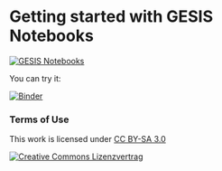 # Getting started with GESIS Notebooks

[![GESIS Notebooks](https://notebooks.gesis.org/static/images/logo/logo_text.png)](https://notebooks.gesis.org)

You can try it:

[![Binder](https://notebooks.gesis.org/binder/badge.svg)](https://notebooks.gesis.org/binder/v2/gh/gesiscss/notebooks_getting_started/master?urlpath=lab)



### Terms of Use

This work is licensed under [CC BY-SA 3.0](http://creativecommons.org/licenses/by-sa/3.0/)

[![Creative Commons Lizenzvertrag](https://i.creativecommons.org/l/by-sa/3.0/88x31.png)](http://creativecommons.org/licenses/by-sa/3.0/)

